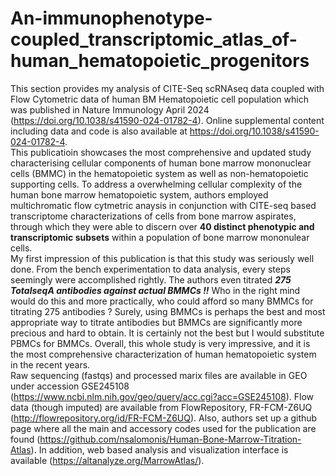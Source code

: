 # An-immunophenotype-coupled_transcriptomic_atlas_of-human_hematopoietic_progenitors
This section provides my analysis of CITE-Seq scRNAseq data coupled with Flow Cytometric data of human BM Hematopoietic cell population which was published in Nature Immunology April 2024 (https://doi.org/10.1038/s41590-024-01782-4). Online supplemental content including data and code is also available at https://doi.org/10.1038/s41590-024-01782-4.  
This publicatioin showcases the most comprehensive and updated study characterising cellular components of human bone marrow mononuclear cells (BMMC) in the hematopoietic system as well as non-hematopoietic supporting cells.  To address a overwhelming cellular complexity of the human bone marrow hematopoietic system, authors employed multichromatic flow cytmetric anaysis in conjunction with CITE-seq based transcriptome characterizations of cells from bone marrow aspirates, through which they were able to discern over **40 distinct phenotypic and transcriptomic subsets** within a population of bone marrow mononulear cells.    
My first impression of this publication is that this study was seriously well done.  From the bench experimentation to data analysis, every steps seemingly were accomplished rightly.  The authors even titrated ***275 TotalseqA antibodies against actual BMMCs !!***  Who in the right mind would do this and more practically, who could afford so many BMMCs for titrating 275 antibodies ?  Surely, using BMMCs is perhaps the best and most appropriate way to titrate antibodies but BMMCs are significantly more precious and hard to obtain.  It is certainly not the best but I would substitute PBMCs for BMMCs.  Overall, this whole study is very impressive, and it is the most comprehensive characterization  of human hematopoietic system in the recent years.  
Raw sequencing (fastqs) and processed marix files are available in GEO under accession GSE245108 (https://www.ncbi.nlm.nih.gov/geo/query/acc.cgi?acc=GSE245108). Flow data (though imputed) are available from FlowRepository, FR-FCM-Z6UQ (http://flowrepository.org/id/FR-FCM-Z6UQ).  Also, authors set up a github page where all the main and accessory codes used for the publication  are found (https://github.com/nsalomonis/Human-Bone-Marrow-Titration-Atlas).  In addition, web based analysis and visualization interface is available (https://altanalyze.org/MarrowAtlas/).  
